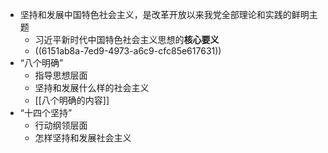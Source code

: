 - 坚持和发展中国特色社会主义，是改革开放以来我党全部理论和实践的鲜明主题
	- 习近平新时代中国特色社会主义思想的**核心要义**
	- ((6151ab8a-7ed9-4973-a6c9-cfc85e617631))
- “八个明确”
	- 指导思想层面
	- 坚持和发展什么样的社会主义
	- [[八个明确的内容]]
- “十四个坚持”
	- 行动纲领层面
	- 怎样坚持和发展社会主义